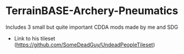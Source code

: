 # TerrainBASE-Archery-Pneumatics
Includes 3 small but quite important CDDA mods made by me and SDG

* Link to his tileset (https://github.com/SomeDeadGuy/UndeadPeopleTileset)
